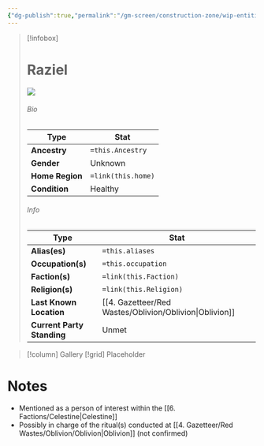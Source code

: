 ```yaml
---
{"dg-publish":true,"permalink":"/gm-screen/construction-zone/wip-entities/npc-compendium/prologue/raziel/","noteIcon":""}
---
```



> [!infobox]
> # Raziel
> ![](https://i.imgur.com/ueesyUM.jpeg)
> ###### Bio
> Type |  Stat |
> ---|---|
> **Ancestry** | `=this.Ancestry` |
> **Gender** | Unknown |
> **Home Region** | `=link(this.home)` |
> **Condition** | Healthy |
> ###### Info
> Type |  Stat |
> ---|---|
> **Alias(es)** | `=this.aliases` |
> **Occupation(s)** | `=this.occupation` |
> **Faction(s)** | `=link(this.Faction)` |
> **Religion(s)** | `=link(this.Religion)` |
> **Last Known Location** | [[4. Gazetteer/Red Wastes/Oblivion/Oblivion\|Oblivion]] |
> **Current Party Standing** | Unmet |

> [!column] Gallery 
> [!grid] 
> Placeholder

# Notes

- Mentioned as a person of interest within the [[6. Factions/Celestine\|Celestine]]
- Possibly in charge of the ritual(s) conducted at [[4. Gazetteer/Red Wastes/Oblivion/Oblivion\|Oblivion]] (not confirmed)

